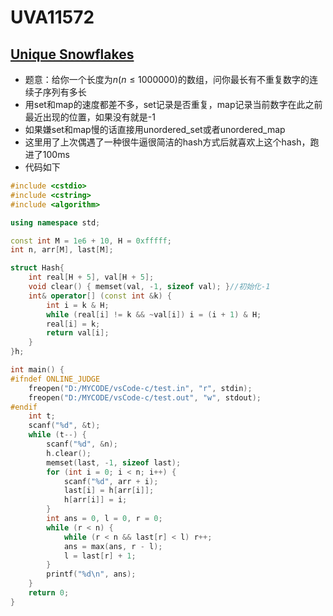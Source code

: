 # UVA11572


## [Unique Snowflakes](https://vjudge.net/problem/UVA-11572)

- 题意：给你一个长度为$n(n \le 1000000)$的数组，问你最长有不重复数字的连续子序列有多长
- 用set和map的速度都差不多，set记录是否重复，map记录当前数字在此之前最近出现的位置，如果没有就是-1
- 如果嫌set和map慢的话直接用unordered_set或者unordered_map
- 这里用了上次偶遇了一种很牛逼很简洁的hash方式后就喜欢上这个hash，跑进了100ms
- 代码如下

```c++ {.line-numbers}
#include <cstdio>
#include <cstring>
#include <algorithm>

using namespace std;

const int M = 1e6 + 10, H = 0xfffff;
int n, arr[M], last[M];

struct Hash{
    int real[H + 5], val[H + 5];
    void clear() { memset(val, -1, sizeof val); }//初始化-1
    int& operator[] (const int &k) {
        int i = k & H;
        while (real[i] != k && ~val[i]) i = (i + 1) & H;
        real[i] = k;
        return val[i];
    }
}h;

int main() {
#ifndef ONLINE_JUDGE
    freopen("D:/MYCODE/vsCode-c/test.in", "r", stdin);
    freopen("D:/MYCODE/vsCode-c/test.out", "w", stdout);
#endif
    int t;
    scanf("%d", &t);
    while (t--) {
        scanf("%d", &n);
        h.clear();
        memset(last, -1, sizeof last);
        for (int i = 0; i < n; i++) {
            scanf("%d", arr + i);
            last[i] = h[arr[i]];
            h[arr[i]] = i;
        }
        int ans = 0, l = 0, r = 0;
        while (r < n) {
            while (r < n && last[r] < l) r++;
            ans = max(ans, r - l);
            l = last[r] + 1;
        }
        printf("%d\n", ans);
    }
    return 0;
}
```

